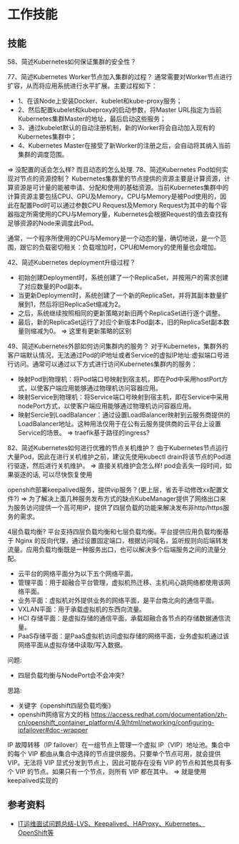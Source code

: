 # 工作技能

## 技能

58、简述Kubernetes如何保证集群的安全性？

77、简述Kubernetes Worker节点加入集群的过程？
通常需要对Worker节点进行扩容，从而将应用系统进行水平扩展。主要过程如下：

* 1、在该Node上安装Docker、kubelet和kube-proxy服务；
* 2、然后配置kubelet和kubeproxy的启动参数，将Master URL指定为当前Kubernetes集群Master的地址，最后启动这些服务；
* 3、通过kubelet默认的自动注册机制，新的Worker将会自动加入现有的Kubernetes集群中；
* 4、Kubernetes Master在接受了新Worker的注册之后，会自动将其纳入当前集群的调度范围。

=> 没配置的话会怎么样? 而且动态的怎么处理.
78、简述Kubernetes Pod如何实现对节点的资源控制？
Kubernetes集群里的节点提供的资源主要是计算资源，计算资源是可计量的能被申请、分配和使用的基础资源。当前Kubernetes集群中的计算资源主要包括CPU、GPU及Memory。CPU与Memory是被Pod使用的，因此在配置Pod时可以通过参数CPU Request及Memory Request为其中的每个容器指定所需使用的CPU与Memory量，Kubernetes会根据Request的值去查找有足够资源的Node来调度此Pod。

通常，一个程序所使用的CPU与Memory是一个动态的量，确切地说，是一个范围，跟它的负载密切相关：负载增加时，CPU和Memory的使用量也会增加。


42、简述Kubernetes deployment升级过程？
* 初始创建Deployment时，系统创建了一个ReplicaSet，并按用户的需求创建了对应数量的Pod副本。
* 当更新Deployment时，系统创建了一个新的ReplicaSet，并将其副本数量扩展到1，然后将旧ReplicaSet缩减为2。
* 之后，系统继续按照相同的更新策略对新旧两个ReplicaSet进行逐个调整。
* 最后，新的ReplicaSet运行了对应个新版本Pod副本，旧的ReplicaSet副本数量则缩减为0。
=> 这里有更新策略的区别

49、简述Kubernetes外部如何访问集群内的服务？
对于Kubernetes，集群外的客户端默认情况，无法通过Pod的IP地址或者Service的虚拟IP地址:虚拟端口号进行访问。通常可以通过以下方式进行访问Kubernetes集群内的服务：

* 映射Pod到物理机：将Pod端口号映射到宿主机，即在Pod中采用hostPort方式，以使客户端应用能够通过物理机访问容器应用。
* 映射Service到物理机：将Service端口号映射到宿主机，即在Service中采用nodePort方式，以使客户端应用能够通过物理机访问容器应用。
* 映射Sercie到LoadBalancer：通过设置LoadBalancer映射到云服务商提供的LoadBalancer地址。这种用法仅用于在公有云服务提供商的云平台上设置Service的场景。
=> traefik基于路径的ingress?

82、简述Kubernetes如何进行优雅的节点关机维护？
由于Kubernetes节点运行大量Pod，因此在进行关机维护之前，建议先使用kubectl drain将该节点的Pod进行驱逐，然后进行关机维护。
=> 直接关机维护会怎么样! pod会丢失一段时间，如果驱逐的话, 可以尽快恢复使用

openshift部署keepalived服务，提供vip服务？(更上层，省去手动修改xx配置文件?)
=> 为了解决上面几种服务发布方式的缺点KubeManager提供了网络出口来为服务访问提供一个高可用IP，提供了四层负载的功能来解决发布非http/https服务的需求。

4层负载均衡?
平台支持四层负载均衡和七层负载均衡。平台提供应用负载均衡基于 Nginx 的反向代理，通过设置固定端口，根据访问域名，监听规则向后端转发流量。应用负载均衡既是一种服务出口，也可以解决多个后端服务之间的流量分配。

* 云平台的网络平面分为以下五个网络平面。
* 管理平面：用于超融合平台管理，虚拟机热迁移、主机间心跳网络都使用该网络平面。
* 业务平面：虚拟机对外提供业务的网络平面，是平台南北向的通信平面。
* VXLAN平面：用于承载虚拟机的东西向流量。
* HCI 存储平面：是虚拟存储的通信平面，承载超融合各节点的存储数据通信流量。
* PaaS存储平面：是PaaS虚拟机访问虚拟存储的网络平面，业务虚拟机通过该网络平面从虚拟存储中读取/写入数据。

问题:  
* 四层负载均衡与NodePort会不会冲突?

思路:
* 关键字《openshift四层负载均衡》
* openshift网络官方文的档
https://access.redhat.com/documentation/zh-cn/openshift_container_platform/4.9/html/networking/configuring-ipfailover#doc-wrapper

IP 故障转移（IP failover）在一组节点上管理一个虚拟 IP（VIP）地址池。集合中的每个 VIP 都由从集合中选择的节点提供服务。只要单个节点可用，就会提供 VIP。无法将 VIP 显式分发到节点上，因此可能存在没有 VIP 的节点和其他具有多个 VIP 的节点。如果只有一个节点，则所有 VIP 都在其中。
=> 就是使用keepalived实现的


## 参考资料

* [IT运维面试问题总结-LVS、Keepalived、HAProxy、Kubernetes、OpenShift等](https://jishuin.proginn.com/p/763bfbd2ea07)
